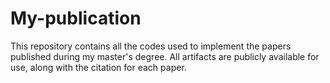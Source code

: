 # My-publication
This repository contains all the codes used to implement the papers published during my master's degree. All artifacts are publicly available for use, along with the citation for each paper.
